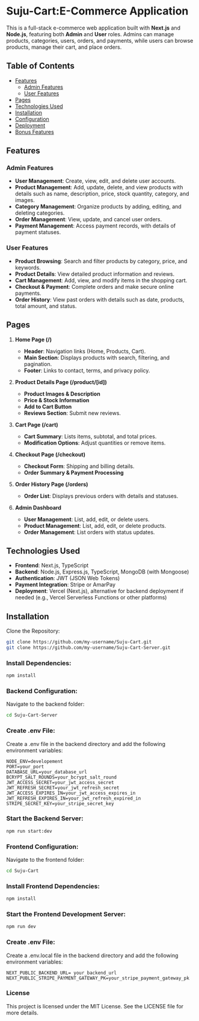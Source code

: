 # Suju-Cart:E-Commerce Application

This is a full-stack e-commerce web application built with **Next.js** and **Node.js**, featuring both **Admin** and **User** roles. Admins can manage products, categories, users, orders, and payments, while users can browse products, manage their cart, and place orders.

## Table of Contents

- [Features](#features)
  - [Admin Features](#admin-features)
  - [User Features](#user-features)
- [Pages](#pages)
- [Technologies Used](#technologies-used)
- [Installation](#installation)
- [Configuration](#configuration)
- [Deployment](#deployment)
- [Bonus Features](#bonus-features)

## Features

### Admin Features

- **User Management**: Create, view, edit, and delete user accounts.
- **Product Management**: Add, update, delete, and view products with details such as name, description, price, stock quantity, category, and images.
- **Category Management**: Organize products by adding, editing, and deleting categories.
- **Order Management**: View, update, and cancel user orders.
- **Payment Management**: Access payment records, with details of payment statuses.

### User Features

- **Product Browsing**: Search and filter products by category, price, and keywords.
- **Product Details**: View detailed product information and reviews.
- **Cart Management**: Add, view, and modify items in the shopping cart.
- **Checkout & Payment**: Complete orders and make secure online payments.
- **Order History**: View past orders with details such as date, products, total amount, and status.

## Pages

1. **Home Page (/)**

   - **Header**: Navigation links (Home, Products, Cart).
   - **Main Section**: Displays products with search, filtering, and pagination.
   - **Footer**: Links to contact, terms, and privacy policy.

2. **Product Details Page (/product/[id])**

   - **Product Images & Description**
   - **Price & Stock Information**
   - **Add to Cart Button**
   - **Reviews Section**: Submit new reviews.

3. **Cart Page (/cart)**

   - **Cart Summary**: Lists items, subtotal, and total prices.
   - **Modification Options**: Adjust quantities or remove items.

4. **Checkout Page (/checkout)**

   - **Checkout Form**: Shipping and billing details.
   - **Order Summary & Payment Processing**

5. **Order History Page (/orders)**

   - **Order List**: Displays previous orders with details and statuses.

6. **Admin Dashboard**
   - **User Management**: List, add, edit, or delete users.
   - **Product Management**: List, add, edit, or delete products.
   - **Order Management**: List orders with status updates.

## Technologies Used

- **Frontend**: Next.js, TypeScript
- **Backend**: Node.js, Express.js, TypeScript, MongoDB (with Mongoose)
- **Authentication**: JWT (JSON Web Tokens)
- **Payment Integration**: Stripe or AmarPay
- **Deployment**: Vercel (Next.js), alternative for backend deployment if needed (e.g., Vercel Serverless Functions or other platforms)

## Installation

Clone the Repository:

```bash Copy code
git clone https://github.com/my-username/Suju-Cart.git
git clone https://github.com/my-username/Suju-Cart-Server.git
```

### Install Dependencies:

```bash Copy code
npm install
```

### Backend Configuration:

Navigate to the backend folder:

```bash Copy code
cd Suju-Cart-Server
```

### Create .env File:

Create a .env file in the backend directory and add the following environment variables:

```plaintext Copy code
NODE_ENV=developement
PORT=your_port
DATABASE_URL=your_database_url
BCRYPT_SALT_ROUNDS=your_bcrypt_salt_round
JWT_ACCESS_SECRET=your_jwt_access_secret
JWT_REFRESH_SECRET=your_jwt_refresh_secret
JWT_ACCESS_EXPIRES_IN=your_jwt_access_expires_in
JWT_REFRESH_EXPIRES_IN=your_jwt_refresh_expired_in
STRIPE_SECRET_KEY=your_stripe_secret_key
```

### Start the Backend Server:

```bash Copy code
npm run start:dev
```

### Frontend Configuration:

Navigate to the frontend folder:

```bash Copy code
cd Suju-Cart
```

### Install Frontend Dependencies:

```bash Copy code
npm install
```

### Start the Frontend Development Server:

```bash Copy code
npm run dev
```

### Create .env File:

Create a .env.local file in the backend directory and add the following environment variables:

```plaintext Copy code
NEXT_PUBLIC_BACKEND_URL= your_backend_url
NEXT_PUBLIC_STRIPE_PAYMENT_GATEWAY_PK=your_stripe_payment_gateway_pk

```

### License

This project is licensed under the MIT License. See the LICENSE file for more details.